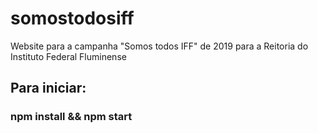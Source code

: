 # somostodosiff
Website para a campanha "Somos todos IFF" de 2019 para a Reitoria do Instituto Federal Fluminense

## Para iniciar:
### npm install && npm start
